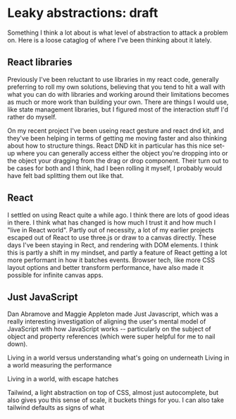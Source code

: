 # Leaky abstractions: draft

Something I think a lot about is what level of abstraction to attack a problem on. Here is a loose cataglog of where I've been thinking about it lately.

## React libraries

Previously I've been reluctant to use libraries in my react code, generally preferring to roll my own solutions, believing that you tend to hit a wall with what you can do with libraries and working around their limitations becomes as much or more work than building your own. There are things I would use, like state management libraries, but I figured most of the interaction stuff I'd rather do myself.

On my recent project I've been useing react gesture and react dnd kit, and they've been helping in terms of getting me moving faster and also thinking about how to structure things. React DND kit in particular has this nice set-up where you can generally access either the object you're dropping into or the object your dragging from the drag or drop component. Their turn out to be cases for both and I think, had I been rolling it myself, I probably would have felt bad splitting them out like that.

## React

I settled on using React quite a while ago. I think there are lots of good ideas in there. I think what has changed is how much I trust it and how much I "live in React world". Partly out of necessity, a lot of my earlier projects escaped out of React to use three.js or draw to a canvas directly. These days I've been staying in Rect, and rendering with DOM elements. I think this is partly a shift in my mindset, and partly a feature of React getting a lot more performant in how it batches events. Browser tech, like more CSS layout options and better transform performance, have also made it possible for infinite canvas apps.

## Just JavaScript

Dan Abramove and Maggie Appleton made Just Javascript, which was a really interesting investigation of aligning the user's mental model of JavaScript with how JavaScript works -- particularly on the subject of object and property references (which were super helpful for me to nail down).

Living in a world versus understanding what's going on underneath
Living in a world measuring the performance

Living in a world, with escape hatches

Tailwind, a light abstraction on top of CSS, almost just autocomplete, but also gives you this sense of scale, it buckets things for you. I can also take tailwind defaults as signs of what

